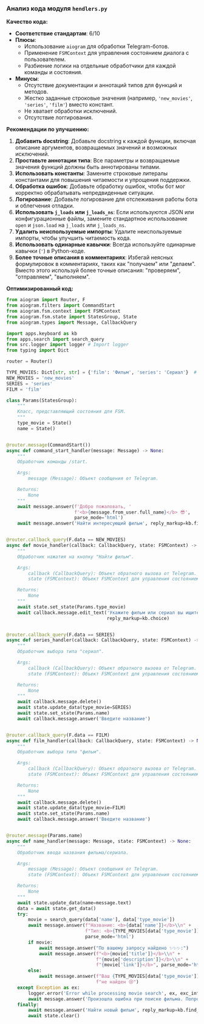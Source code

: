 ### **Анализ кода модуля `hendlers.py`**

**Качество кода:**

- **Соответствие стандартам**: 6/10
- **Плюсы**:
    - Использование `aiogram` для обработки Telegram-ботов.
    - Применение `FSMContext` для управления состоянием диалога с пользователем.
    - Разбиение логики на отдельные обработчики для каждой команды и состояния.
- **Минусы**:
    - Отсутствие документации и аннотаций типов для функций и методов.
    - Жестко заданные строковые значения (например, `'new_movies'`, `'series'`, `'film'`) вместо констант.
    - Не хватает обработки исключений.
    - Отсутствие логгирования.

**Рекомендации по улучшению:**

1.  **Добавить docstring**: Добавьте docstring к каждой функции, включая описание аргументов, возвращаемых значений и возможных исключений.
2.  **Проставьте аннотации типа**: Все параметры и возвращаемые значения функций должны быть аннотированы типами.
3.  **Использовать константы**: Замените строковые литералы константами для повышения читаемости и упрощения поддержки.
4.  **Обработка ошибок**: Добавьте обработку ошибок, чтобы бот мог корректно обрабатывать непредвиденные ситуации.
5.  **Логирование**: Добавьте логирование для отслеживания работы бота и облегчения отладки.
6.  **Использовать `j_loads` или `j_loads_ns`**: Если используются JSON или конфигурационные файлы, замените стандартное использование `open` и `json.load` на `j_loads` или `j_loads_ns`.
7. **Удалить неиспользуемые импорты**: Удалите неиспользуемые импорты, чтобы улучшить читаемость кода.
8. **Использовать одинарные кавычки**: Всегда используйте одинарные кавычки (`'`) в Python-коде.
9.  **Более точные описания в комментариях**: Избегай неясных формулировок в комментариях, таких как "получаем" или "делаем". Вместо этого используй более точные описания: "проверяем", "отправляем", "выполняем".

**Оптимизированный код:**

```python
from aiogram import Router, F
from aiogram.filters import CommandStart
from aiogram.fsm.context import FSMContext
from aiogram.fsm.state import StatesGroup, State
from aiogram.types import Message, CallbackQuery

import apps.keyboard as kb
from apps.search import search_query
from src.logger import logger # Import logger
from typing import Dict

router = Router()

TYPE_MOVIES: Dict[str, str] = {'film': 'Фильм', 'series': 'Сериал'}  # Используем Dict[str, str] и константу
NEW_MOVIES = 'new_movies'
SERIES = 'series'
FILM = 'film'

class Params(StatesGroup):
    """
    Класс, представляющий состояния для FSM.
    """
    type_movie = State()
    name = State()


@router.message(CommandStart())
async def command_start_handler(message: Message) -> None:
    """
    Обработчик команды /start.

    Args:
        message (Message): Объект сообщения от Telegram.

    Returns:
        None
    """
    await message.answer(f'Добро пожаловать, '
                         f'<b>{message.from_user.full_name}</b> 😎',
                         parse_mode='html')
    await message.answer('Найти интересующий фильм', reply_markup=kb.find_movie)


@router.callback_query(F.data == NEW_MOVIES)
async def movie_handler(callback: CallbackQuery, state: FSMContext) -> None:
    """
    Обработчик нажатия на кнопку "Найти фильм".

    Args:
        callback (CallbackQuery): Объект обратного вызова от Telegram.
        state (FSMContext): Объект FSMContext для управления состоянием.

    Returns:
        None
    """
    await state.set_state(Params.type_movie)
    await callback.message.edit_text('Укажите фильм или сериал вы ищите',
                                     reply_markup=kb.choice)


@router.callback_query(F.data == SERIES)
async def series_handler(callback: CallbackQuery, state: FSMContext) -> None:
    """
    Обработчик выбора типа "сериал".

    Args:
        callback (CallbackQuery): Объект обратного вызова от Telegram.
        state (FSMContext): Объект FSMContext для управления состоянием.

    Returns:
        None
    """
    await callback.message.delete()
    await state.update_data(type_movie=SERIES)
    await state.set_state(Params.name)
    await callback.message.answer('Введите название')


@router.callback_query(F.data == FILM)
async def film_handler(callback: CallbackQuery, state: FSMContext) -> None:
    """
    Обработчик выбора типа "фильм".

    Args:
        callback (CallbackQuery): Объект обратного вызова от Telegram.
        state (FSMContext): Объект FSMContext для управления состоянием.

    Returns:
        None
    """
    await callback.message.delete()
    await state.update_data(type_movie=FILM)
    await state.set_state(Params.name)
    await callback.message.answer('Введите название')


@router.message(Params.name)
async def name_handler(message: Message, state: FSMContext) -> None:
    """
    Обработчик ввода названия фильма/сериала.

    Args:
        message (Message): Объект сообщения от Telegram.
        state (FSMContext): Объект FSMContext для управления состоянием.

    Returns:
        None
    """
    await state.update_data(name=message.text)
    data = await state.get_data()
    try:
        movie = search_query(data['name'], data['type_movie'])
        await message.answer(f"Название: <b>{data['name']}</b>\\n" +
                             f"Тип: <b>{TYPE_MOVIES[data['type_movie']]}</b>",
                             parse_mode='html')
        if movie:
            await message.answer("По вашему запросу найдено ✨✨✨:")
            await message.answer(f"<b>{movie['title']}</b>\\n" +
                                 f"{movie['description']}</b>\\n" +
                                 f"{movie['link']}</b>", parse_mode='html')
        else:
            await message.answer(f"Ваш {TYPE_MOVIES[data['type_movie']]} " +
                                 f"не найден 😢")
    except Exception as ex:
        logger.error('Error while processing movie search', ex, exc_info=True)  # Логирование ошибки
        await message.answer('Произошла ошибка при поиске фильма. Попробуйте позже.')
    finally:
        await message.answer('Найти новый фильм', reply_markup=kb.find_movie)
        await state.clear()